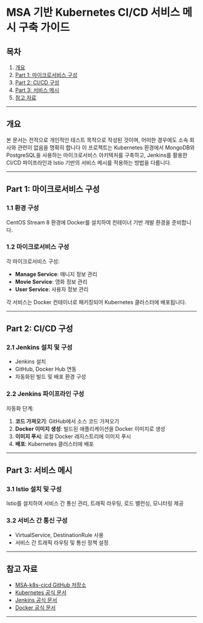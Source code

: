 # MSA 기반 Kubernetes CI/CD 서비스 메시 구축 가이드
 
## 목차

1. [개요](#개요)
2. [Part 1: 마이크로서비스 구성](#part-1-마이크로서비스-구성)
3. [Part 2: CI/CD 구성](#part-2-cicd-구성)
4. [Part 3: 서비스 메시](#part-3-서비스-메시)
5. [참고 자료](#참고-자료)

---

## 개요

본 문서는 전적으로 개인적인 테스트 목적으로 작성된 것이며, 어떠한 경우에도 소속 회사와 관련이 없음을 명확히 합니다
이 프로젝트는 Kubernetes 환경에서 MongoDB와 PostgreSQL을 사용하는 마이크로서비스 아키텍처를 구축하고, Jenkins를 활용한 CI/CD 파이프라인과 Istio 기반의 서비스 메시를 적용하는 방법을 다룹니다.

---

## Part 1: 마이크로서비스 구성

### 1.1 환경 구성

CentOS Stream 8 환경에 Docker를 설치하여 컨테이너 기반 개발 환경을 준비합니다.

### 1.2 마이크로서비스 구성

각 마이크로서비스 구성:

- **Manage Service**: 매니지 정보 관리
- **Movie Service**: 영화 정보 관리
- **User Service**: 사용자 정보 관리

각 서비스는 Docker 컨테이너로 패키징되어 Kubernetes 클러스터에 배포됩니다.

---

## Part 2: CI/CD 구성

### 2.1 Jenkins 설치 및 구성

- Jenkins 설치
- GitHub, Docker Hub 연동
- 자동화된 빌드 및 배포 환경 구성

### 2.2 Jenkins 파이프라인 구성

자동화 단계:

1. **코드 가져오기**: GitHub에서 소스 코드 가져오기
2. **Docker 이미지 생성**: 빌드된 애플리케이션을 Docker 이미지로 생성
3. **이미지 푸시**: 로컬 Docker 레지스트리에 이미지 푸시
6. **배포**: Kubernetes 클러스터에 배포

---

## Part 3: 서비스 메시

### 3.1 Istio 설치 및 구성

Istio를 설치하여 서비스 간 통신 관리, 트래픽 라우팅, 로드 밸런싱, 모니터링 제공

### 3.2 서비스 간 통신 구성

- VirtualService, DestinationRule 사용
- 서비스 간 트래픽 라우팅 및 통신 정책 설정

---

## 참고 자료

- [MSA-k8s-cicd GitHub 저장소](https://github.com/dontotl/MSA-k8s-cicd)
- [Kubernetes 공식 문서](https://kubernetes.io/ko/docs/)
- [Jenkins 공식 문서](https://www.jenkins.io/ko/doc/)
- [Docker 공식 문서](https://docs.docker.com/ko/)

---
